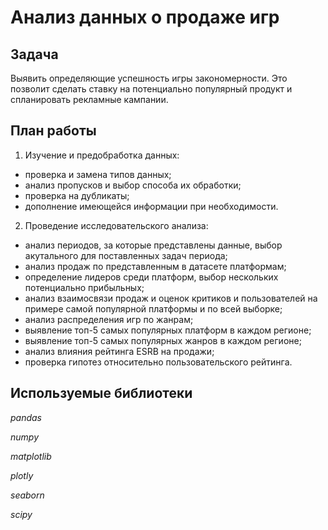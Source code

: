 # Анализ данных о продаже игр

## Задача

Выявить определяющие успешность игры закономерности. Это позволит сделать ставку на потенциально популярный продукт и спланировать рекламные кампании.

## План работы

1. Изучение и предобработка данных:
- проверка и замена типов данных;
- анализ пропусков и выбор способа их обработки;
- проверка на дубликаты;
- дополнение имеющейся информации при необходимости.

2. Проведение исследовательского анализа:
- анализ периодов, за которые представлены данные, выбор акутального для поставленных задач периода;
- анализ продаж по представленным в датасете платформам;
- определение лидеров среди платформ, выбор нескольких потенциально прибыльных;
- анализ взаимосвязи продаж и оценок критиков и пользователей на примере самой популярной платформы и по всей выборке;
- анализ распределения игр по жанрам;
- выявление топ-5 самых популярных платформ в каждом регионе;
- выявление топ-5 самых популярных жанров в каждом регионе;
- анализ влияния рейтинга ESRB на продажи;
- проверка гипотез относительно пользовательского рейтинга.

## Используемые библиотеки
*pandas*

*numpy*

*matplotlib*

*plotly*

*seaborn*

*scipy*
